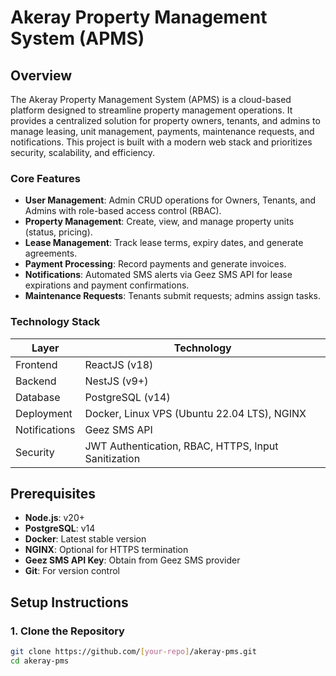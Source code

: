 # Akeray Property Management System (APMS)

## Overview

The Akeray Property Management System (APMS) is a cloud-based platform designed to streamline property management operations. It provides a centralized solution for property owners, tenants, and admins to manage leasing, unit management, payments, maintenance requests, and notifications. This project is built with a modern web stack and prioritizes security, scalability, and efficiency.

### Core Features

- **User Management**: Admin CRUD operations for Owners, Tenants, and Admins with role-based access control (RBAC).
- **Property Management**: Create, view, and manage property units (status, pricing).
- **Lease Management**: Track lease terms, expiry dates, and generate agreements.
- **Payment Processing**: Record payments and generate invoices.
- **Notifications**: Automated SMS alerts via Geez SMS API for lease expirations and payment confirmations.
- **Maintenance Requests**: Tenants submit requests; admins assign tasks.

### Technology Stack

| Layer         | Technology                                          |
| ------------- | --------------------------------------------------- |
| Frontend      | ReactJS (v18)                                       |
| Backend       | NestJS (v9+)                                        |
| Database      | PostgreSQL (v14)                                    |
| Deployment    | Docker, Linux VPS (Ubuntu 22.04 LTS), NGINX         |
| Notifications | Geez SMS API                                        |
| Security      | JWT Authentication, RBAC, HTTPS, Input Sanitization |

## Prerequisites

- **Node.js**: v20+
- **PostgreSQL**: v14
- **Docker**: Latest stable version
- **NGINX**: Optional for HTTPS termination
- **Geez SMS API Key**: Obtain from Geez SMS provider
- **Git**: For version control

## Setup Instructions

### 1. Clone the Repository

```bash
git clone https://github.com/[your-repo]/akeray-pms.git
cd akeray-pms
```
